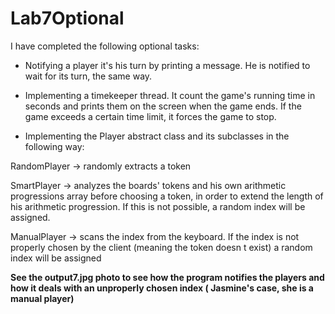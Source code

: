 # Lab7Optional

I have completed the following optional tasks:

- Notifying a player it's his turn by printing a message. He is notified to wait for its turn, the same way.

- Implementing a timekeeper thread. It count the game's running time in seconds and prints them on the screen when the game ends.
If the game exceeds a certain time limit, it forces the game to stop.

- Implementing the Player abstract class and its subclasses in the following way: 

RandomPlayer -> randomly extracts a token

SmartPlayer -> analyzes the boards' tokens and his own arithmetic progressions array before choosing a token, in order to extend the length of his arithmetic progression. If this is not possible, a random index will be assigned.

ManualPlayer -> scans the index from the keyboard. If the index is not properly chosen by the client (meaning the token doesn
t exist) a random index will be assigned 

**See the output7.jpg photo to see how the program notifies the players and how it deals with an unproperly chosen index ( Jasmine's case, she is a manual player)**
